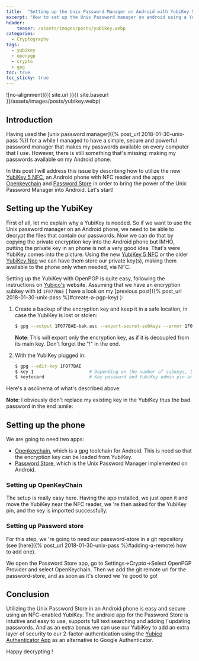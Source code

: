 ```yaml
---
title:  "Setting up the Unix Password Manager on Android with YubiKey 5 NFC"
excerpt: "How to set up the Unix Password manager on android using a YubiKey 5 NFC"
header:
    teaser: /assets/images/posts/yubikey.webp
categories: 
  - Cryptography
tags:
  - yubikey
  - openpgp
  - crypto
  - gpg
toc: true
toc_sticky: true
---
```


![no-alignment]({{ site.url }}{{ site.baseurl }}/assets/images/posts/yubikey.webp)

## Introduction

Having used the [unix password manager]({% post_url 2018-01-30-unix-pass %}) for a while I managed to have a simple,
secure and powerful password manager that makes my passwords available on every computer that I use.
However, there is still something that's missing: making my passwords available on my Android phone. 

In this post I will address this issue by describing how to utilize the new [YubiKey 5 NFC](https://www.yubico.com/product/yubikey-5-nfc/),
an Android phone with NFC reader and the apps
[Openkeychain](https://www.openkeychain.org/) and [Password Store](https://play.google.com/store/apps/details?id=com.zeapo.pwdstore&hl=en_US) 
in order to bring the power of the Unix Password Manager into Android. Let's start!

## Setting up the YubiKey

First of all, let me explain why a YubiKey is needed. So if we want to use the Unix password manager on an Android phone,
we need to be able to decrypt the files that contain our passwords. Now we can do that by copying the private encryption
key into the Android phone but IMHO, putting the private key in an phone is not a very good idea. That's were YubiKey comes into
the picture. Using the new [YubiKey 5 NFC](https://www.yubico.com/product/yubikey-5-nfc/) or the older
[YubiKey Neo](https://support.yubico.com/support/solutions/articles/15000006494-yubikey-neo) we can have them store our
private key(s), making them available to the phone only when needed, via NFC.

Setting up the YubiKey with OpenPGP is quite easy, following the instructions on [Yubico's](https://support.yubico.com/support/solutions/articles/15000006420-using-your-yubikey-with-openpgp)
website. Assuming that we have an encryption subkey with id `1F077BAE` ( have a look on my [previous post]({% post_url 2018-01-30-unix-pass %}#create-a-pgp-key) ):

1.  Create a backup of the encryption key and keep it in a safe location, in case the YubiKey is lost or stolen:
   
    ```bash
    $ gpg --output 1F077BAE-bak.asc --export-secret-subkeys --armor 1F077BAE!
    ```

    <p class="notice--info">
        <strong>Note</strong>: This will export only the encryption key, as if it is decoupled from its main key. Don't forget the "!" in the end.
    </p>
   
2.  With the YubiKey plugged in:

    ```bash
    $ gpg --edit-key 1F077BAE
    $ key 1                     # Depending on the number of subkeys, the number 1 may be different
    $ keytocard                 # Key password and YubiKey admin pin are needed for this step
    ```

Here's a asciinema of what's described above:

<script id="asciicast-QEi40F3mFUzpAFPAoIFkdD05p" src="https://asciinema.org/a/QEi40F3mFUzpAFPAoIFkdD05p.js" data-rows="25" data-theme="asciinema" async></script>
    
<p class="notice--info">
    <strong>Note</strong>: I obviously didn't replace my existing key in the YubiKey thus the bad password in the end :smile:
</p>

## Setting up the phone

We are going to need two apps:

* [Openkeychain](https://f-droid.org/en/packages/org.sufficientlysecure.keychain/), which is a gpg toolchain for Android. This is need so that the encryption key can be loaded from YubiKey.
* [Password Store](https://f-droid.org/en/packages/com.zeapo.pwdstore/), which is the Unix Password Manager implemented on Android.


### Setting up OpenKeyChain

The setup is really easy here. Having the app installed, we just open it and move the YubiKey near the NFC reader,
 we 're then asked for the YubiKey pin, and the key is imported successfully. 


### Setting up Password store

For this step, we 're going to need our password-store in a git repository (see [here]({% post_url 2018-01-30-unix-pass %}#adding-a-remote) how to add one).

We open the Password Store app, go to Settings->Crypto->Select OpenPGP Provider and select OpenKeychain. Then we add the
git remote url for the password-store, and as soon as it's cloned we 're good to go! 


## Conclusion

Utilizing the Unix Password Store in an Android phone is easy and secure using an NFC-enabled YubiKey. The android app
for the Password Store is intuitive and easy to use, supports full text searching and adding / updating passwords. And 
as an extra bonus we can use our YubiKey to add an extra layer of security to our 2-factor-authentication using the 
[Yubico Authenticator App](https://www.yubico.com/products/services-software/download/yubico-authenticator/) as an 
alternative to Google Authenticator. 

Happy decrypting !

